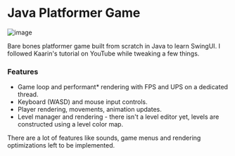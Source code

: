 # Java Platformer Game

![image](https://github.com/user-attachments/assets/fce8e713-7a78-4463-a6ac-4decd5104752)

Bare bones platformer game built from scratch in Java to learn SwingUI. I followed Kaarin's tutorial on YouTube while tweaking a few things.

### Features

- Game loop and performant* rendering with FPS and UPS on a dedicated thread.
- Keyboard (WASD) and mouse input controls.
- Player rendering, movements, animation updates.
- Level manager and rendering - there isn't a level editor yet, levels are constructed using a level color map.

There are a lot of features like sounds, game menus and rendering optimizations left to be implemented.
